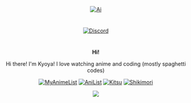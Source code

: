 
<div align="center">

<!--
[![Discord Server](https://discordapp.com/api/guilds/1020705385411264525/embed.png)](https://kyoyacchi.github.io/discord)
-->

[![Ai](https://us-east-1.tixte.net/uploads/kyoya.discowd.com/Ai.png)](https://kyoyacchi.github.io)
#
  <a href="https://discord.com/users/468509605828493322" target="_blank"><img align="center" alt="Discord"
        src="https://lanyard.cnrad.dev/api/468509605828493322?bg=141321&borderRadius=8px&hideDiscrim=true" /></a>
#
 **__Hi!__**
<p> Hi there! I'm Kyoya! I love watching anime and coding (mostly spaghetti codes)

</p>

[![MyAnimeList](https://img.shields.io/static/v1?label=&message=KyoyaTempest&color=2E51A2&logo=myanimelist&logoColor=white)](https://kyoyacchi.github.io/mal)
[![AniList](https://img.shields.io/static/v1?label=&message=kyoyacchi&color=02A9FF&logo=anilist&logoColor=white)](https://anilist.co/user/kyoyacchi/)
[![Kitsu](https://img.shields.io/static/v1?label=&message=kyoyacchi&color=FD755C&logo=kitsu&logoColor=white)](https://kitsu.io/users/kyoyacchi)
[![Shikimori](https://img.shields.io/static/v1?label=&message=kyoyacchi&color=red&logo=shikimori&logoColor=white)](https://shikimori.me/kyoyacchi)


![](https://komarev.com/ghpvc/?username=kyoyacchi&color=d93a7c)
</div>
